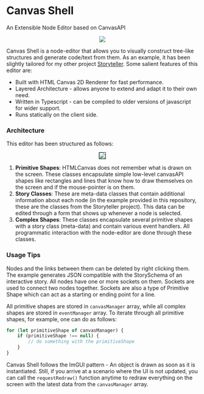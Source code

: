 # Canvas Shell

An Extensible Node Editor based on CanvasAPI

<p align="center">
<img src="https://i.ibb.co/Lv3q56z/Canvas-Shell.png">
</p>

Canvas Shell is a node-editor that allows you to visually construct tree-like structures and generate code/text from them. As an example, it has been slightly tailored for my other project [Storyteller](https://github.com/utk-dev/Storyteller "Interactive Story Reading Experience"). Some salient features of this editor are:

* Built with HTML Canvas 2D Renderer for fast performance.
* Layered Architecture - allows anyone to extend and adapt it to their own need.
* Written in Typescript - can be compiled to older versions of javascript for wider support.
* Runs statically on the client side.

### Architecture

This editor has been structured as follows:

<p align="center">
<img src="https://i.ibb.co/tBTZWtV/architecture.png" border="1">
</p>

1. **Primitive Shapes**: HTMLCanvas does not remember what is drawn on the screen. These classes encapsulate simple low-level canvasAPI shapes like rectangles and lines that know how to draw themselves on the screen and if the mouse-pointer is on them.
2. **Story Classes**: These are meta-data classes that contain additional information about each node (in the example provided in this repository, these are the classes from the Storyteller project). This data can be edited through a form that shows up whenever a node is selected.
3. **Complex Shapes**: These classes encapsulate several primitive shapes with a story class (meta-data) and contain various event handlers. All programmatic interaction with the node-editor are done through these classes.

### Usage Tips

Nodes and the links between them can be deleted by right clicking them. The example generates JSON compatible with the StorySchema of an interactive story. All nodes have one or more sockets on them. Sockets are used to connect two nodes together. Sockets are also a type of Primitive Shape which can act as a starting or ending point for a line.

All primitive shapes are stored in `canvasManager` array, while all complex shapes are stored in `eventManager` array. To iterate through all primitive shapes, for example, one can do as follows:

```typescript
for (let primitiveShape of canvasManager) {
    if (primitiveShape !== null) {
        // do something with the primitiveShape
    }
}
```

Canvas Shell follows the ImGUI pattern - An object is drawn as soon as it is instantiated. Still, if you arrive at a scenario where the UI is not updated, you can call the `requestRedraw()` function anytime to redraw everything on the screen with the latest data from the `canvasManager` array.
